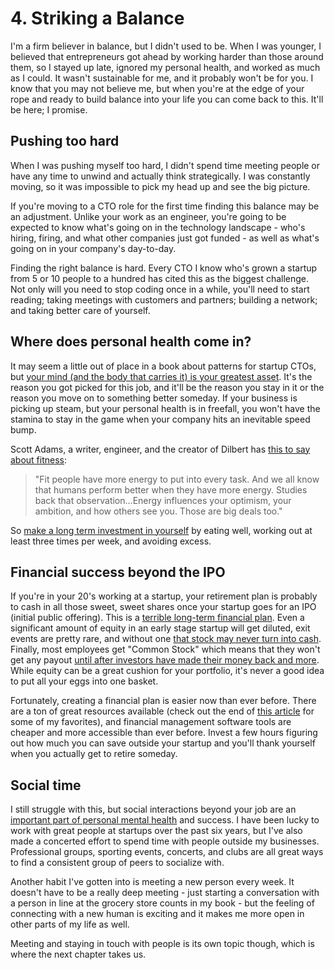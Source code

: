 # 4. Striking a Balance

I'm a firm believer in balance, but I didn't used to be. When I was younger, I believed that entrepreneurs got ahead by working harder than those around them, so I stayed up late, ignored my personal health, and worked as much as I could. It wasn't sustainable for me, and it probably won't be for you. I know that you may not believe me, but when you're at the edge of your rope and ready to build balance into your life you can come back to this. It'll be here; I promise.

## Pushing too hard

When I was pushing myself too hard, I didn't spend time meeting people or have any time to unwind and actually think strategically. I was constantly moving, so it was impossible to pick my head up and see the big picture.

If you're moving to a CTO role for the first time finding this balance may be an adjustment. Unlike your work as an engineer, you're going to be expected to know what's going on in the technology landscape - who's hiring, firing, and what other companies just got funded - as well as what's going on in your company's day-to-day.

Finding the right balance is hard. Every CTO I know who's grown a startup from 5 or 10 people to a hundred has cited this as the biggest challenge. Not only will you need to stop coding once in a while, you'll need to start reading; taking meetings with customers and partners; building a network; and taking better care of yourself.

## Where does personal health come in?

It may seem a little out of place in a book about patterns for startup CTOs, but [your mind (and the body that carries it) is your greatest asset](https://80000hours.org/career-guide/how-to-be-successful/). It's the reason you got picked for this job, and it'll be the reason you stay in it or the reason you move on to something better someday. If your business is picking up steam, but your personal health is in freefall, you won't have the stamina to stay in the game when your company hits an inevitable speed bump.

Scott Adams, a writer, engineer, and the creator of Dilbert has [this to say about fitness](http://blog.dilbert.com/post/103051087451/health-as-a-competitive-edge):

> "Fit people have more energy to put into every task. And we all know that humans perform better when they have more energy. Studies back that observation...Energy influences your optimism, your ambition, and how others see you. Those are big deals too."

So [make a long term investment in yourself](https://www.karllhughes.com/posts/health-investment-success) by eating well, working out at least three times per week, and avoiding excess.

## Financial success beyond the IPO

If you're in your 20's working at a startup, your retirement plan is probably to cash in all those sweet, sweet shares once your startup goes for an IPO (initial public offering). This is a [terrible long-term financial plan](https://www.karllhughes.com/posts/startup-retirement). Even a significant amount of equity in an early stage startup will get diluted, exit events are pretty rare, and without one [that stock may never turn into cash](https://www.quora.com/If-a-startup-doesnt-issue-an-IPO-isnt-acquired-will-an-employees-equity-ever-be-worth-anything). Finally, most employees get "Common Stock" which means that they won't get any payout [until after investors have made their money back and more](http://stockoptioncounsel.com/blog/negotiating-equity-what-is-the-total-preference/2014/2/13). While equity can be a great cushion for your portfolio, it's never a good idea to put all your eggs into one basket.

Fortunately, creating a financial plan is easier now than ever before. There are a ton of great resources available (check out the end of [this article](https://www.karllhughes.com/posts/startup-retirement) for some of my favorites), and financial management software tools are cheaper and more accessible than ever before. Invest a few hours figuring out how much you can save outside your startup and you'll thank yourself when you actually get to retire someday.

## Social time

I still struggle with this, but social interactions beyond your job are an [important part of personal mental health](https://www.nia.nih.gov/about/living-long-well-21st-century-strategic-directions-research-aging/research-suggests-positive) and success. I have been lucky to work with great people at startups over the past six years, but I've also made a concerted effort to spend time with people outside my businesses. Professional groups, sporting events, concerts, and clubs are all great ways to find a consistent group of peers to socialize with.

Another habit I've gotten into is meeting a new person every week. It doesn't have to be a really deep meeting - just starting a conversation with a person in line at the grocery store counts in my book - but the feeling of connecting with a new human is exciting and it makes me more open in other parts of my life as well.

Meeting and staying in touch with people is its own topic though, which is where the next chapter takes us.
